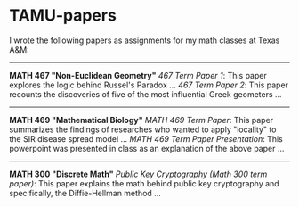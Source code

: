 # TAMU-papers

I wrote the following papers as assignments for my math classes at Texas A&M:

-----
**MATH 467 "Non-Euclidean Geometry"**
    _467 Term Paper 1_:
        This paper explores the logic behind Russel's Paradox ...
    _467 Term Paper 2_:
        This paper recounts the discoveries of five of the most influential Greek geometers ...

-----
**MATH 469 "Mathematical Biology"**
    _MATH 469 Term Paper_:
        This paper summarizes the findings of researches who wanted to apply "locality" to the SIR disease spread model ...
    _MATH 469 Term Paper Presentation_:
        This powerpoint was presented in class as an explanation of the above paper ...

-----
**MATH 300 "Discrete Math"**
    _Public Key Cryptography (Math 300 term paper)_:
        This paper explains the math behind public key cryptography and specifically, the Diffie-Hellman method ...
